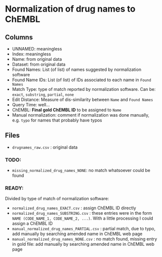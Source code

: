 # Normalization of drug names to ChEMBL

## Columns 
- UNNAMED: meaningless 
- Index: meaningless
- Name: from original data
- Dataset: from original data
- Found Names: List (of list) of names suggested by normalization software  
- Found Name IDs: List (of list) of IDs associated to each name in `Found Names` 
- Match Type: type of match reported by normalization software. Can be: `exact`, `substring`, `partial`, `none`
- Edit Distance: Measure of dis-similarity between `Name` and `Found Names` 
- Query Time: well... 
- ChEMBL: **Final gold ChEMBL ID** to be assigned to `Name` 
- Manual normalization: comment if normalization was done manually, e.g. `typo` for names that probably have typos 

## Files 

- `drugnames_raw.csv` : original data

### TODO:

- `missing_normalized_drug_names_NONE`: no match whatsoever could be found

### READY:

Divided by type of match of normalization software:
- `normalized_drug_names_EXACT.csv` : assign ChEMBL ID directly 
- `normalized_drug_names_SUBSTRING.csv` : these entries were in the form `NAME (CODE_NAME_1, CODE_NAME_2, ...)`. With a little processing I could assign a ChEMBL ID 
- `manual_normalized_drug_names_PARTIAL.csv` : partial match, due to typo, add manually by searching amended name in ChEMBL web page
- `manual_normalized_drug_names_NONE.csv` : no match found, missing entry in gold file: add manually by searching amended name in ChEMBL web page


